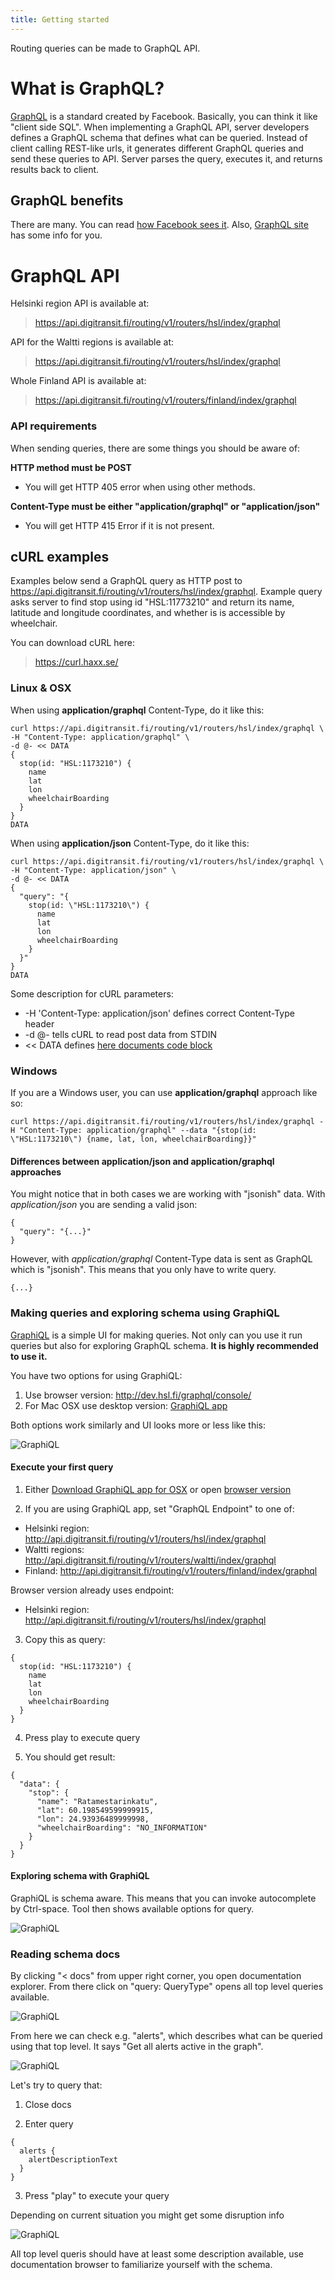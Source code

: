 ```yaml
---
title: Getting started
---
```


Routing queries can be made to GraphQL API.

# What is GraphQL?

[GraphQL](http://graphql.org/) is a standard created by Facebook. Basically, you can think it like "client side SQL". When implementing a GraphQL API, server developers defines a GraphQL schema that defines what can be queried. Instead of client calling REST-like urls, it generates different GraphQL queries and send these queries to API. Server parses the query, executes it, and returns results back to client.

## GraphQL benefits

There are many. You can read [how Facebook sees it](https://facebook.github.io/relay/docs/thinking-in-graphql.html). Also, [GraphQL site](http://graphql.org/) has some info for you.

# GraphQL API

Helsinki region API is available at:
> https://api.digitransit.fi/routing/v1/routers/hsl/index/graphql

API for the Waltti regions is available at:
> https://api.digitransit.fi/routing/v1/routers/hsl/index/graphql

Whole Finland API is available at:
> https://api.digitransit.fi/routing/v1/routers/finland/index/graphql

### API requirements

When sending queries, there are some things you should be aware of:

**HTTP method must be POST**
- You will get HTTP 405 error when using other methods.

**Content-Type must be either "application/graphql" or "application/json"**
- You will get HTTP 415 Error if it is not present.

## cURL examples

Examples below send a GraphQL query as HTTP post to https://api.digitransit.fi/routing/v1/routers/hsl/index/graphql. Example query asks server to find stop using id "HSL:11773210" and return its name, latitude and longitude coordinates, and whether is is accessible by wheelchair.

You can download cURL here:
> https://curl.haxx.se/

### Linux & OSX

When using **application/graphql** Content-Type, do it like this:
```
curl https://api.digitransit.fi/routing/v1/routers/hsl/index/graphql \
-H "Content-Type: application/graphql" \
-d @- << DATA
{
  stop(id: "HSL:1173210") {
    name
    lat
    lon
    wheelchairBoarding
  }  
}
DATA
```

When using **application/json** Content-Type, do it like this:
```
curl https://api.digitransit.fi/routing/v1/routers/hsl/index/graphql \
-H "Content-Type: application/json" \
-d @- << DATA
{
  "query": "{
    stop(id: \"HSL:1173210\") {
      name
      lat
      lon
      wheelchairBoarding
    }
  }"
}
DATA
```

Some description for cURL parameters:
- -H 'Content-Type: application/json' defines correct Content-Type header
- -d @- tells cURL to read post data from STDIN
- << DATA defines [here documents code block](http://www.tldp.org/LDP/abs/html/here-docs.html)

### Windows

If you are a Windows user, you can use **application/graphql** approach like so:
```
curl https://api.digitransit.fi/routing/v1/routers/hsl/index/graphql -H "Content-Type: application/graphql" --data "{stop(id: \"HSL:1173210\") {name, lat, lon, wheelchairBoarding}}"
```

#### Differences between application/json and application/graphql approaches

You might notice that in both cases we are working with "jsonish" data.
With *application/json* you are sending a valid json:
```
{
  "query": "{...}"
}
```

However, with *application/graphql* Content-Type data is sent as GraphQL which is "jsonish". This means that you only have to write query.

```
{...}
```

### Making queries and exploring schema using GraphiQL

[GraphiQL](https://github.com/graphql/graphiql) is a simple UI for making queries. Not only can you use it run queries but also for exploring GraphQL schema. **It is highly recommended to use it.**

You have two options for using GraphiQL:
1) Use browser version: http://dev.hsl.fi/graphql/console/
2) For Mac OSX use desktop version: [GraphiQL app](https://github.com/skevy/graphiql-app)

Both options work similarly and UI looks more or less like this:

![GraphiQL](./GraphiQL.png)

#### Execute your first query

1. Either [Download GraphiQL app for OSX](https://github.com/skevy/graphiql-app) or open [browser version](http://dev.hsl.fi/graphql/console/)

2. If you are using GraphiQL app, set "GraphQL Endpoint" to one of:
- Helsinki region: http://api.digitransit.fi/routing/v1/routers/hsl/index/graphql
- Waltti regions: http://api.digitransit.fi/routing/v1/routers/waltti/index/graphql
- Finland: http://api.digitransit.fi/routing/v1/routers/finland/index/graphql

Browser version already uses endpoint:
- Helsinki region: http://api.digitransit.fi/routing/v1/routers/hsl/index/graphql

3. Copy this as query:

```
{
  stop(id: "HSL:1173210") {
    name
    lat
    lon
    wheelchairBoarding
  }
}
```

4. Press play to execute query

5. You should get result:

```
{
  "data": {
    "stop": {
      "name": "Ratamestarinkatu",
      "lat": 60.198549599999915,
      "lon": 24.93936489999998,
      "wheelchairBoarding": "NO_INFORMATION"
    }
  }
}
```

#### Exploring schema with GraphiQL

GraphiQL is schema aware. This means that you can invoke autocomplete by Ctrl-space. Tool then shows available options for query.

![GraphiQL](./GraphiQL-autocomplete.png)

### Reading schema docs

By clicking "< docs" from upper right corner, you open documentation explorer. From there click on "query: QueryType" opens all top level queries available.

![GraphiQL](./GraphiQL-docs.png)

From here we can check e.g. "alerts", which describes what can be queried using that top level. It says "Get all alerts active in the graph".

![GraphiQL](./GraphiQL-alerts.png)

Let's try to query that:

1. Close docs

2. Enter query
```
{
  alerts {
    alertDescriptionText
  }
}
```

3. Press "play" to execute your query


Depending on current situation you might get some disruption info

![GraphiQL](./GraphiQL-alerts-results.png)

All top level queris should have at least some description available, use documentation browser to familiarize yourself with the schema.
